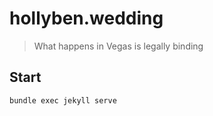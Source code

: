 # hollyben.wedding

> What happens in Vegas is legally binding

## Start

```bash
bundle exec jekyll serve
```
